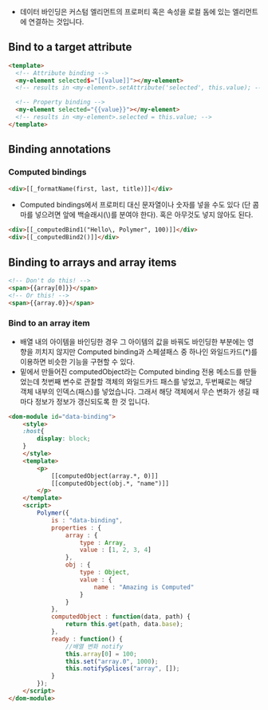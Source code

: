 * 데이터 바인딩은 커스텀 엘리먼트의 프로퍼티 혹은 속성을 로컬 돔에 있는 엘리먼트에 연결하는 것입니다.

## Bind to a target attribute

```HTML
<template>
  <!-- Attribute binding -->
  <my-element selected$="[[value]]"></my-element>
  <!-- results in <my-element>.setAttribute('selected', this.value); -->

  <!-- Property binding -->
  <my-element selected="{{value}}"></my-element>
  <!-- results in <my-element>.selected = this.value; -->
</template>
```

## Binding annotations
### Computed bindings
```HTML
<div>[[_formatName(first, last, title)]]</div>
```
* Computed bindings에서 프로퍼티 대신 문자열이나 숫자를 넣을 수도 있다 (단 콤마를 넣으려면 앞에 백슬래시(\\)를 분여야 한다). 혹은 아무것도 넣지 않아도 된다.
```HTML
<div>[[_computedBind1("Hello\, Polymer", 100)]]</div>
<div>[[_computedBind2()]]</div>
```

## Binding to arrays and array items
```HTML
<!-- Don't do this! -->
<span>{{array[0]}}</span>
<!-- Or this! -->
<span>{{array.0}}</span>
```

### Bind to an array item
* 배열 내의 아이템을 바인딩한 경우 그 아이템의 값을 바꿔도 바인딩한 부분에는 영향을 끼치지 않지만 Computed binding과 스페셜패스 중 하나인 와일드카드(*)를 이용하면 비슷한 기능을 구현할 수 있다.
* 밑에서 만들어진 computedObject라는 Computed binding 전용 메소드를 만들었는데
첫번째 변수로 관찰할 객체의 와일드카드 패스를 넣었고, 두번째로는 해당 객체 내부의 인덱스(패스)를 넣었습니다. 그래서 해당 객체에서 무슨 변화가 생길 때마다 정보가 정보가 갱신되도록 한 것 입니다.

``` HTML
<dom-module id="data-binding">
	<style>
	:host{
		display: block;
	}
	</style>
	<template>
		<p>
			[[computedObject(array.*, 0)]]
			[[computedObject(obj.*, "name")]]
		</p>
	</template>
	<script>
		Polymer({
			is : "data-binding",
			properties : {
				array : {
					type : Array,
					value : [1, 2, 3, 4]
				},
				obj : {
					type : Object,
					value : {
						name : "Amazing is Computed"
					}
				}
			},
			computedObject : function(data, path) {
				return this.get(path, data.base);
			},
			ready : function() {
				//배열 변화 notify
				this.array[0] = 100;
				this.set("array.0", 1000);
				this.notifySplices("array", []);
			}
		});
	</script>
</dom-module>
```
